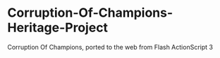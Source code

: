 # Corruption-Of-Champions-Heritage-Project
Corruption Of Champions, ported to the web from Flash ActionScript 3
